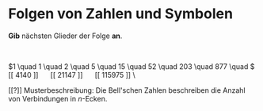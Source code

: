 <!--
version:  0.0.1

language: de

@style
input {
    text-align: center;
}

.flex-container {
    display: flex;
    flex-wrap: wrap;
    align-items: stretch;
    gap: 20px;
}

.flex-child {
    flex: 1;
    min-width: 350px;
    margin-right: 20px;
}

@media (max-width: 400px) {
    .flex-child {
        flex: 100%;
        margin-right: 0;
    }
}
@end

formula: \carry   \textcolor{red}{\scriptsize #1}
formula: \digit   \rlap{\carry{#1}}\phantom{#2}#2
formula: \permil  \text{‰}

import: https://raw.githubusercontent.com/LiaTemplates/Tikz-Jax/main/README.md

script: https://cdn.jsdelivr.net/gh/LiaTemplates/Tikz-Jax@main/dist/index.js


tags: Folgen, sehr schwer, normal, Angeben

comment: Welche Zahl, welches Symbol kommt als nächstes?

author: Martin Lommatzsch

-->




# Folgen von Zahlen und Symbolen

**Gib** nächsten Glieder der Folge **an**.



<br>



<section class="flex-container">

<div class="flex-child">

$1 \quad 1 \quad 2 \quad 5 \quad 15 \quad 52 \quad 203 \quad 877 \quad $ [[ 4140 ]] $\quad$ [[ 21147 ]] $\quad$ [[ 115975 ]] \

[[?]] Musterbeschreibung: Die Bell'schen Zahlen beschreiben die Anzahl von Verbindungen in $n$-Ecken.

</div>

</section>

<br>
<br>
<br>
<br>